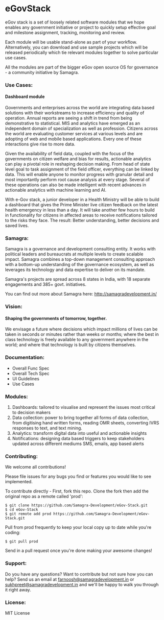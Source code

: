 # eGovStack
eGov stack is a set of loosely related software modules that we hope enables any government initiative or project to quickly setup effective goal and milestone assignment, tracking, monitoring and review.

Each module will be usable stand-alone as part of your workflow. Alternatively, you can download and use sample projects which will be released periodically which tie relevant modules together to solve particular use cases.

All the modules are part of the bigger eGov open source OS for governance - a community initiative by Samagra.

### Use Cases: 

#### Dashboard module

Governments and enterprises across the world are integrating data based solutions with their workstreams to increase efficiency and quality of operation. Annual reports are seeing a shift in trend from being demonstrative to statistical. MIS and analytics have emerged as an independent domain of specialization as well as profession. Citizens across the world are evaluating customer services at various levels and are adopting of web and mobile based applications. Every one of these interactions give rise to more data.

Given the availability of field data, coupled with the focus of the governments on citizen welfare and bias for results, actionable analytics can play a pivotal role in reshaping decision making. From head of state level goal to task assignment of the field officer, everything can be linked by data. This will enable anyone to monitor progress with granular detail and most importantly perform root cause analysis at every stage. Several of these operations can also be made intelligent with recent advances in actionable analytics with machine learning and AI.

With e-Gov stack, a junior developer in a Health Ministry will be able to build a dashboard that gives the Prime Minister live citizen feedback on the latest health emergency in less than a day.  It will take another few hours to build in functionality for citizens in affected areas to receive notifications tailored to the risks they face. The result: Better understanding, better decisions and saved lives. 

### Samagra:

Samagra is a governance and development consulting entity. It works with political leaders and bureaucrats at multiple levels to create scalable impact. Samagra combines a top-down management consulting approach with a bottom-up understanding of the governance ecosystem, as well as leverages its technology and data expertise to deliver on its mandate.

Samagra's projects are spread across 8 states in India, with 18 separate engagements and 385+ govt. initiatives.

You can find out more about Samagra here: http://samagradevelopment.in/

### Vision: 

#### Shaping the governments of tomorrow, together. 

We envisage a future where decisions which impact millions of lives can be taken in seconds or minutes rather than weeks or months; where the best in class technology is freely available to any government anywhere in the world; and where that technology is built by citizens themselves.

### Documentation:
* Overall Func Spec
* Overall Tech Spec
* UI Guidelines
* Use Cases

### Modules:

1. Dashboards: tailored to visualise and represent the issues most critical to decision makers
2. Data collection: power to bring together all forms of data collection, from digitising hand written forms, reading OMR sheets, converting IVRS responses to text, and text mining.
3. Analytics: transform digital data into useful and actionable insights
4. Notifications: designing data based triggers to keep stakeholders updated across different mediums SMS, emails, app based alerts


### Contributing:
We welcome all contributions!

Please file issues for any bugs you find or features you would like to see implemented.

To contribute directly - First, fork this repo. Clone the fork then add the original repo as a remote called 'prod':

```
$ git clone https://github.com/Samagra-Development/eGov-Stack.git
$ cd eGov-Stack
$ git remote add prod https://github.com/Samagra-Development/eGov-Stack.git
```

Pull from prod frequently to keep your local copy up to date while you're coding:

```
$ git pull prod
```

Send in a pull request once you're done making your awesome changes!

### Support:
Do you have any questions? Want to contribute but not sure how you can help? Send us an email at farnoosh@samagradevelopment.in or sukhpreet@samagradevelopment.in and we'll be happy to walk you through it right away.

### License:

MIT License
